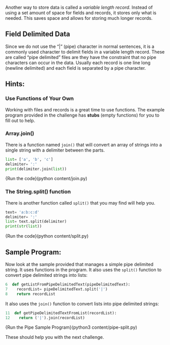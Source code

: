 Another way to store data is called a *variable length record*. Instead of using a set amount of space for fields and records, it stores only what is needed. This saves space and allows for storing much longer records.

Field Delimited Data
----
Since we do not use the “|” (pipe) character in normal sentences, it is a commonly used character to delimit fields in a variable length record. These are called “pipe delimited” files are they have the constraint that no pipe characters can occur in the data. Usually each record is one line long (newline delimited) and each field is separated by a pipe character.

Hints:
----
### Use Functions of Your Own
Working with files and records is a great time to use functions. The example program provided in the challenge has **stubs** (empty functions) for you to fill out to help.


### Array.join()
There is a function named `join()` that will convert an array of strings into a single string with a delimiter between the parts.

```python
list= ['a', 'b', 'c']
delimiter= ':'
print(delimiter.join(list))
```
{Run the code}(python content/join.py)

### The String.split() function
There is another function called `split()` that you may find will help you. 

```python
text= 'a:b:c:d'
delimiter= ':'
list= text.split(delimiter)
print(str(list))
```
{Run the code}(python content/split.py)

Sample Program:
----
Now look at the sample provided that manages a simple pipe delimited string. It uses functions in the program. It also uses the `split()` function to convert pipe delimited strings into lists:
```python
6  def getListFromPipeDelimitedText(pipeDelimitedText):
7    recordList= pipeDelimitedText.split('|')
8    return recordList
```

It also uses the `join()` function to convert lists into pipe delimited strings:

```python
11  def getPipeDelimitedTextFromList(recordList):
12    return ('|').join(recordList)
```
{Run the Pipe Sample Program}(python3 content/pipe-split.py)

These should help you with the next challenge.
